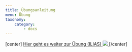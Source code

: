 ```yaml
---
title: Übungsanleitung
menu: Übung
taxonomy:
    category:
        - docs
---
```

[center]
<a href="https://ilias.opengeoedu.de/ilias/goto.php?target=lm_144&client_id=opengeoedu" markdown="1" target="_blank">
Hier geht es weiter zur Übung (ILIAS)
![](/images/exercise.png?resize=200,200)
</a>
[/center]
